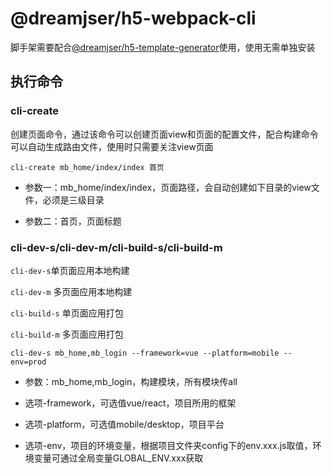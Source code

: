 # @dreamjser/h5-webpack-cli

脚手架需要配合[@dreamjser/h5-template-generator](https://github.com/dreamjser/h5-template-generator.git)使用，使用无需单独安装

## 执行命令

### cli-create

创建页面命令，通过该命令可以创建页面view和页面的配置文件，配合构建命令可以自动生成路由文件，使用时只需要关注view页面

```
cli-create mb_home/index/index 首页
```

+ 参数一：mb_home/index/index，页面路径，会自动创建如下目录的view文件，必须是三级目录

+ 参数二：首页，页面标题


### cli-dev-s/cli-dev-m/cli-build-s/cli-build-m

`cli-dev-s`单页面应用本地构建

`cli-dev-m` 多页面应用本地构建

`cli-build-s` 单页面应用打包

`cli-build-m` 多页面应用打包

```
cli-dev-s mb_home,mb_login --framework=vue --platform=mobile --env=prod
```



+ 参数：mb_home,mb_login，构建模块，所有模块传all

+ 选项-framework，可选值vue/react，项目所用的框架

+ 选项-platform，可选值mobile/desktop，项目平台

+ 选项-env，项目的环境变量，根据项目文件夹config下的env.xxx.js取值，环境变量可通过全局变量GLOBAL_ENV.xxx获取
